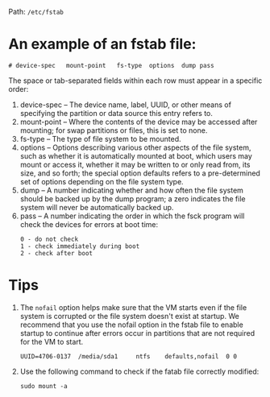Path:
    ```
    /etc/fstab
    ```
# An example of an fstab file:
```
# device-spec   mount-point   fs-type  options  dump pass
```
The space or tab-separated fields within each row must appear in a specific order:

1. device-spec – The device name, label, UUID, or other means of specifying the partition or data source this entry refers to.
2. mount-point – Where the contents of the device may be accessed after mounting; for swap partitions or files, this is set to none.
3. fs-type – The type of file system to be mounted.
4. options – Options describing various other aspects of the file system, such as whether it is automatically mounted at boot, which users may mount or access it, whether it may be written to or only read from, its size, and so forth; the special option defaults refers to a pre-determined set of options depending on the file system type.
5. dump – A number indicating whether and how often the file system should be backed up by the dump program; a zero indicates the file system will never be automatically backed up.
6. pass – A number indicating the order in which the fsck program will check the devices for errors at boot time:
    ```
    0 - do not check
    1 - check immediately during boot
    2 - check after boot
    ```
# Tips
1. The `nofail` option helps make sure that the VM starts even if the file system is corrupted or the file system doesn't exist at startup. We recommend that you use the nofail option in the fstab file to enable startup to continue after errors occur in partitions that are not required for the VM to start.
    ```
    UUID=4706-0137  /media/sda1     ntfs    defaults,nofail  0 0
    ```
2. Use the following command to check if the fatab file correctly modified:
    ```
    sudo mount -a
    ```
